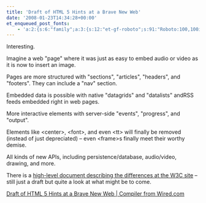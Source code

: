 ```yaml
---
title: 'Draft of HTML 5 Hints at a Brave New Web'
date: '2008-01-23T14:34:28+00:00'
et_enqueued_post_fonts:
    - 'a:2:{s:6:"family";a:3:{s:12:"et-gf-roboto";s:91:"Roboto:100,100italic,300,300italic,regular,italic,500,500italic,700,700italic,900,900italic";s:22:"et-gf-roboto-condensed";s:59:"Roboto+Condensed:300,300italic,regular,italic,700,700italic";s:17:"et-gf-roboto-slab";s:51:"Roboto+Slab:100,200,300,regular,500,600,700,800,900";}s:6:"subset";a:7:{i:0;s:9:"latin-ext";i:1;s:5:"greek";i:2;s:9:"greek-ext";i:3;s:10:"vietnamese";i:4;s:8:"cyrillic";i:5;s:5:"latin";i:6;s:12:"cyrillic-ext";}}'
---
```


Interesting.

Imagine a web "page" where it was just as easy to embed audio or video as it is now to insert an image.

Pages are more structured with "sections", "articles", "headers", and "footers". They can include a "nav" section.

Embedded data is possible with native "datagrids" and "datalists" andRSS feeds embedded right in web pages.

More interactive elements with server-side "events", "progress", and "output".

Elements like &lt;center&gt;, &lt;font&gt;, and even &lt;tt&gt; will finally be removed (instead of just depreciated) – even &lt;frame&gt;s finally meet their worthy demise.

All kinds of new APIs, including persistence/database, audio/video, drawing, and more.

There is a [high-level document describing the differences at the W3C site](http://www.w3.org/TR/html5-diff/) – still just a draft but quite a look at what might be to come.

[Draft of HTML 5 Hints at a Brave New Web | Compiler from Wired.com](http://blog.wired.com/monkeybites/2008/01/the-html-5-draf.html)